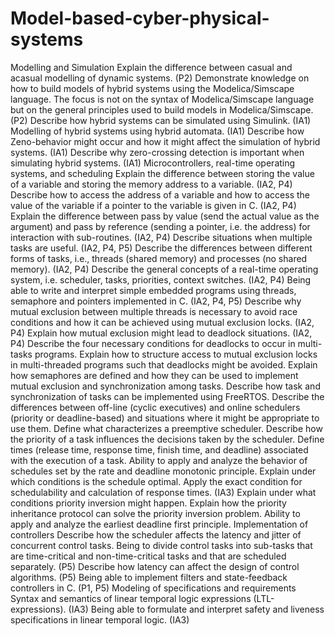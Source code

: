 # Model-based-cyber-physical-systems
Modelling and Simulation
Explain the difference between casual and acasual modelling of dynamic systems. (P2)
Demonstrate knowledge on how to build models of hybrid systems using the Modelica/Simscape language. The focus is not on the syntax of Modelica/Simscape language but on the general principles used to build models in Modelica/Simscape. (P2)
Describe how hybrid systems can be simulated using Simulink. (IA1)
Modelling of hybrid systems using hybrid automata. (IA1)
Describe how Zeno-behavior might occur and how it might affect the simulation of hybrid systems. (IA1)
Describe why zero-crossing detection is important when simulating hybrid systems. (IA1)
Microcontrollers, real-time operating systems, and scheduling
Explain the difference between storing the value of a variable and storing the memory address to a variable. (IA2, P4)
Describe how to access the address of a variable and how to access the value of the variable if a pointer to the variable is given in C. (IA2, P4)
Explain the difference between pass by value (send the actual value as the argument) and pass by reference (sending a pointer, i.e. the address) for interaction with sub-routines. (IA2, P4)
Describe situations when multiple tasks are useful. (IA2, P4, P5)
Describe the differences between different forms of tasks, i.e., threads (shared memory) and processes (no shared memory). (IA2, P4)
Describe the general concepts of a real-time operating system, i.e. scheduler, tasks, priorities, context switches.  (IA2, P4)
Being able to write and interpret simple embedded programs using threads, semaphore and pointers implemented in C. (IA2, P4, P5)
Describe why mutual exclusion between multiple threads is necessary to avoid race conditions and how it can be achieved using mutual exclusion locks. (IA2, P4)
Explain how mutual exclusion might lead to deadlock situations. (IA2, P4)
Describe the four necessary conditions for deadlocks to occur in multi-tasks programs. 
Explain how to structure access to mutual exclusion locks in multi-threaded programs such that deadlocks might be avoided.
Explain how semaphores are defined and how they can be used to implement mutual exclusion and synchronization among tasks.
Describe how task and synchronization of tasks can be implemented using FreeRTOS.
Describe the differences between off-line (cyclic executives) and online schedulers (priority or deadline-based) and situations where it might be appropriate to use them.
Define what characterizes a preemptive scheduler.
Describe how the priority of a task influences the decisions taken by the scheduler.
Define times (release time, response time, finish time, and deadline) associated with the execution of a task.
Ability to apply and analyze the behavior of schedules set by the rate and deadline monotonic principle. Explain under which conditions is the schedule optimal. Apply the exact condition for schedulability and calculation of response times. (IA3)
Explain under what conditions priority inversion might happen. Explain how the priority inheritance protocol can solve the priority inversion problem.
Ability to apply and analyze the earliest deadline first principle.
Implementation of controllers
Describe how the scheduler affects the latency and jitter of concurrent control tasks. Being to divide control tasks into sub-tasks that are time-critical and non-time-critical tasks and that are scheduled separately. (P5)
Describe how latency can affect the design of control algorithms. (P5)
Being able to implement filters and state-feedback controllers in C. (P1, P5)
Modeling of specifications and requirements
Syntax and semantics of linear temporal logic expressions (LTL-expressions). (IA3)
Being able to formulate and interpret safety and liveness specifications in linear temporal logic. (IA3)
